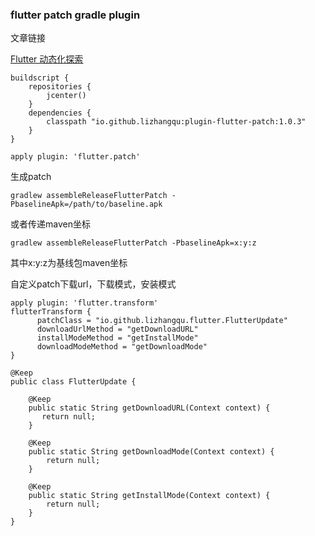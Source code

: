 ### flutter patch gradle plugin

文章链接

[Flutter 动态化探索](http://lizhangqu.github.io/2019/03/22/Flutter-%E5%8A%A8%E6%80%81%E5%8C%96%E6%8E%A2%E7%B4%A2/)

```
buildscript {
    repositories {
        jcenter()
    }
    dependencies {
        classpath "io.github.lizhangqu:plugin-flutter-patch:1.0.3"
    }
}

apply plugin: 'flutter.patch'

```


生成patch

```
gradlew assembleReleaseFlutterPatch -PbaselineApk=/path/to/baseline.apk 
```

或者传递maven坐标

```
gradlew assembleReleaseFlutterPatch -PbaselineApk=x:y:z
```

其中x:y:z为基线包maven坐标



自定义patch下载url，下载模式，安装模式

```
apply plugin: 'flutter.transform'
flutterTransform {
      patchClass = "io.github.lizhangqu.flutter.FlutterUpdate"
      downloadUrlMethod = "getDownloadURL"
      installModeMethod = "getInstallMode"
      downloadModeMethod = "getDownloadMode"
}
```


```
@Keep
public class FlutterUpdate {

    @Keep
    public static String getDownloadURL(Context context) {
       return null;
    }

    @Keep
    public static String getDownloadMode(Context context) {
        return null;
    }

    @Keep
    public static String getInstallMode(Context context) {
        return null;
    }
}

```